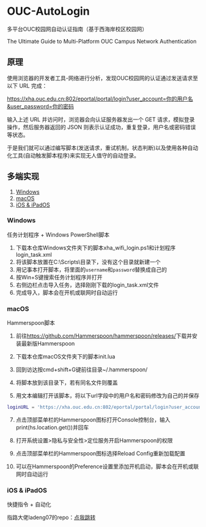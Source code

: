 # OUC-AutoLogin

多平台OUC校园网自动认证指南（基于西海岸校区校园网）

The Ultimate Guide to Multi-Platform OUC Campus Network Authentication


## 原理

使用浏览器的开发者工具-网络进行分析，发现OUC校园网的认证通过发送请求至以下 URL 完成：

<https://xha.ouc.edu.cn:802/eportal/portal/login?user_account=你的用户名&user_password=你的密码>

输入上述 URL 并访问时，浏览器会向认证服务器发出一个 GET 请求，模拟登录操作，然后服务器返回的 JSON 则表示认证成功，重复登录，用户名或密码错误等状态。

于是我们就可以通过编写脚本(发送请求，重试机制，状态判断)以及使用各种自动化工具(自动触发脚本程序)来实现无人值守的自动登录。

## 多端实现
1. [Windows](#Windows)
2. [macOS](#macOS)
3. [iOS & iPadOS](#iOSiPadOS)

### Windows

任务计划程序 + Windows PowerShell脚本

1. 下载本仓库Windows文件夹下的脚本xha_wifi_login.ps1和计划程序login_task.xml
2. 将该脚本放置在C:\Scripts\目录下，没有这个目录就新建一个
3. 用记事本打开脚本，将里面的`username`和`password`替换成自己的
3. 按Win+S键搜索任务计划程序并打开
4. 右侧边栏点击导入任务，选择刚刚下载的login_task.xml文件
5. 完成导入，脚本会在开机或联网时自动运行

### macOS

Hammerspoon脚本

1. 前往<https://github.com/Hammerspoon/hammerspoon/releases/>下载并安装最新版Hammerspoon

2. 下载本仓库macOS文件夹下的脚本init.lua

3. 回到访达按cmd+shift+G键前往目录~/.hammerspoon/

4. 将脚本放到该目录下，若有同名文件则覆盖

5. 用文本编辑打开该脚本，将以下url字段中的用户名和密码修改为自己的并保存
```lua
loginURL = 'https://xha.ouc.edu.cn:802/eportal/portal/login?user_account=你的用户名&user_password=你的密码'
```


7. 点击顶部菜单栏的Hammerspoon图标打开Console控制台，输入print(hs.location.get())并回车

8. 打开系统设置>隐私与安全性>定位服务开启Hammerspoon的权限

9. 点击顶部菜单栏的Hammerspoon图标选择Reload Config重新加载配置

10. 可以在Hammerspoon的Preference设置里添加开机启动，脚本会在开机或联网时自动运行

### iOS & iPadOS

快捷指令 + 自动化

指路大佬ladeng07的repo：[点我跳转](https://github.com/ladeng07/OUC-autoLogin)



